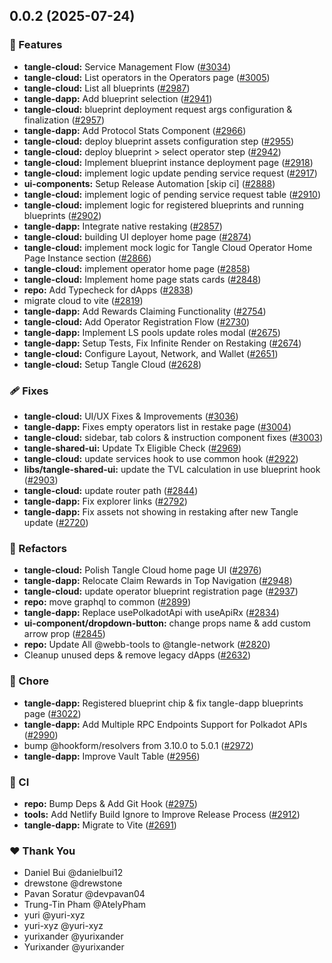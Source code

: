 ## 0.0.2 (2025-07-24)

### 🚀 Features

- **tangle-cloud:** Service Management Flow ([#3034](https://github.com/tangle-network/dapp/pull/3034))
- **tangle-cloud:** List operators in the Operators page ([#3005](https://github.com/tangle-network/dapp/pull/3005))
- **tangle-cloud:** List all blueprints ([#2987](https://github.com/tangle-network/dapp/pull/2987))
- **tangle-dapp:** Add blueprint selection ([#2941](https://github.com/tangle-network/dapp/pull/2941))
- **tangle-cloud:** blueprint deployment request args configuration & finalization ([#2957](https://github.com/tangle-network/dapp/pull/2957))
- **tangle-dapp:** Add Protocol Stats Component ([#2966](https://github.com/tangle-network/dapp/pull/2966))
- **tangle-cloud:** deploy blueprint assets configuration step ([#2955](https://github.com/tangle-network/dapp/pull/2955))
- **tangle-cloud:** deploy blueprint > select operator step ([#2942](https://github.com/tangle-network/dapp/pull/2942))
- **tangle-cloud:** Implement blueprint instance deployment page ([#2918](https://github.com/tangle-network/dapp/pull/2918))
- **tangle-cloud:** implement logic update pending service request ([#2917](https://github.com/tangle-network/dapp/pull/2917))
- **ui-components:** Setup Release Automation [skip ci] ([#2888](https://github.com/tangle-network/dapp/pull/2888))
- **tangle-cloud:** implement logic of pending service request table ([#2910](https://github.com/tangle-network/dapp/pull/2910))
- **tangle-cloud:** implement logic for registered blueprints and running blueprints ([#2902](https://github.com/tangle-network/dapp/pull/2902))
- **tangle-dapp:** Integrate native restaking ([#2857](https://github.com/tangle-network/dapp/pull/2857))
- **tangle-cloud:** building UI deployer home page ([#2874](https://github.com/tangle-network/dapp/pull/2874))
- **tangle-cloud:** implement mock logic for Tangle Cloud Operator Home Page Instance section ([#2866](https://github.com/tangle-network/dapp/pull/2866))
- **tangle-cloud:** implement operator home page ([#2858](https://github.com/tangle-network/dapp/pull/2858))
- **tangle-cloud:** Implement home page stats cards ([#2848](https://github.com/tangle-network/dapp/pull/2848))
- **repo:** Add Typecheck for dApps ([#2838](https://github.com/tangle-network/dapp/pull/2838))
- migrate cloud to vite ([#2819](https://github.com/tangle-network/dapp/pull/2819))
- **tangle-dapp:** Add Rewards Claiming Functionality ([#2754](https://github.com/tangle-network/dapp/pull/2754))
- **tangle-cloud:** Add Operator Registration Flow ([#2730](https://github.com/tangle-network/dapp/pull/2730))
- **tangle-dapp:** Implement LS pools update roles modal ([#2675](https://github.com/tangle-network/dapp/pull/2675))
- **tangle-dapp:** Setup Tests, Fix Infinite Render on Restaking ([#2674](https://github.com/tangle-network/dapp/pull/2674))
- **tangle-cloud:** Configure Layout, Network, and Wallet ([#2651](https://github.com/tangle-network/dapp/pull/2651))
- **tangle-cloud:** Setup Tangle Cloud ([#2628](https://github.com/tangle-network/dapp/pull/2628))

### 🩹 Fixes

- **tangle-cloud:** UI/UX Fixes & Improvements ([#3036](https://github.com/tangle-network/dapp/pull/3036))
- **tangle-dapp:** Fixes empty operators list in restake page ([#3004](https://github.com/tangle-network/dapp/pull/3004))
- **tangle-cloud:** sidebar, tab colors & instruction component fixes ([#3003](https://github.com/tangle-network/dapp/pull/3003))
- **tangle-shared-ui:** Update Tx Eligible Check ([#2969](https://github.com/tangle-network/dapp/pull/2969))
- **tangle-cloud:** update services hook to use common hook ([#2922](https://github.com/tangle-network/dapp/pull/2922))
- **libs/tangle-shared-ui:** update the TVL calculation in use blueprint hook ([#2903](https://github.com/tangle-network/dapp/pull/2903))
- **tangle-cloud:** update router path ([#2844](https://github.com/tangle-network/dapp/pull/2844))
- **tangle-dapp:** Fix explorer links ([#2792](https://github.com/tangle-network/dapp/pull/2792))
- **tangle-dapp:** Fix assets not showing in restaking after new Tangle update ([#2720](https://github.com/tangle-network/dapp/pull/2720))

### 💅 Refactors

- **tangle-cloud:** Polish Tangle Cloud home page UI ([#2976](https://github.com/tangle-network/dapp/pull/2976))
- **tangle-dapp:** Relocate Claim Rewards in Top Navigation ([#2948](https://github.com/tangle-network/dapp/pull/2948))
- **tangle-cloud:** update operator blueprint registration page ([#2937](https://github.com/tangle-network/dapp/pull/2937))
- **repo:** move graphql to common ([#2899](https://github.com/tangle-network/dapp/pull/2899))
- **tangle-dapp:** Replace usePolkadotApi with useApiRx ([#2834](https://github.com/tangle-network/dapp/pull/2834))
- **ui-component/dropdown-button:** change props name & add custom arrow prop ([#2845](https://github.com/tangle-network/dapp/pull/2845))
- **repo:** Update All @webb-tools to @tangle-network ([#2820](https://github.com/tangle-network/dapp/pull/2820))
- Cleanup unused deps & remove legacy dApps ([#2632](https://github.com/tangle-network/dapp/pull/2632))

### 🏡 Chore

- **tangle-dapp:** Registered blueprint chip & fix tangle-dapp blueprints page ([#3022](https://github.com/tangle-network/dapp/pull/3022))
- **tangle-dapp:** Add Multiple RPC Endpoints Support for Polkadot APIs ([#2990](https://github.com/tangle-network/dapp/pull/2990))
- bump @hookform/resolvers from 3.10.0 to 5.0.1 ([#2972](https://github.com/tangle-network/dapp/pull/2972))
- **tangle-dapp:** Improve Vault Table ([#2956](https://github.com/tangle-network/dapp/pull/2956))

### 🤖 CI

- **repo:** Bump Deps & Add Git Hook ([#2975](https://github.com/tangle-network/dapp/pull/2975))
- **tools:** Add Netlify Build Ignore to Improve Release Process ([#2912](https://github.com/tangle-network/dapp/pull/2912))
- **tangle-dapp:** Migrate to Vite ([#2691](https://github.com/tangle-network/dapp/pull/2691))

### ❤️ Thank You

- Daniel Bui @danielbui12
- drewstone @drewstone
- Pavan Soratur @devpavan04
- Trung-Tin Pham @AtelyPham
- yuri @yuri-xyz
- yuri-xyz @yuri-xyz
- yurixander @yurixander
- Yurixander @yurixander